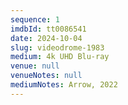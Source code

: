 ```yaml
---
sequence: 1
imdbId: tt0086541
date: 2024-10-04
slug: videodrome-1983
medium: 4k UHD Blu-ray
venue: null
venueNotes: null
mediumNotes: Arrow, 2022
---
```


